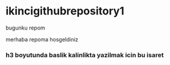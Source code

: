 # ikincigithubrepository1
bugunku repom

merhaba repoma hosgeldiniz

### h3 boyutunda baslik kalinlikta yazilmak icin bu isaret

